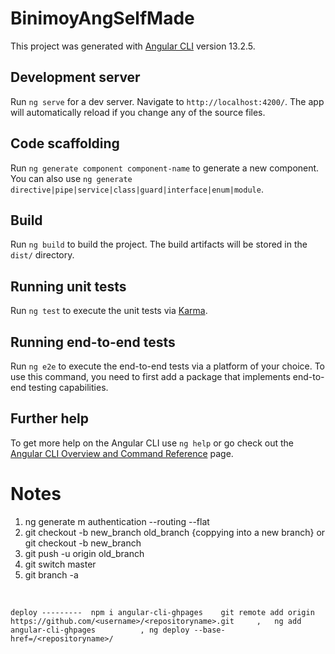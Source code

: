 # BinimoyAngSelfMade

This project was generated with [Angular CLI](https://github.com/angular/angular-cli) version 13.2.5.

## Development server

Run `ng serve` for a dev server. Navigate to `http://localhost:4200/`. The app will automatically reload if you change any of the source files.

## Code scaffolding

Run `ng generate component component-name` to generate a new component. You can also use `ng generate directive|pipe|service|class|guard|interface|enum|module`.

## Build

Run `ng build` to build the project. The build artifacts will be stored in the `dist/` directory.

## Running unit tests

Run `ng test` to execute the unit tests via [Karma](https://karma-runner.github.io).

## Running end-to-end tests

Run `ng e2e` to execute the end-to-end tests via a platform of your choice. To use this command, you need to first add a package that implements end-to-end testing capabilities.

## Further help

To get more help on the Angular CLI use `ng help` or go check out the [Angular CLI Overview and Command Reference](https://angular.io/cli) page.


# Notes  
1. ng generate m authentication --routing --flat
2. git checkout -b new_branch old_branch {coppying into a new branch} or git checkout -b     new_branch
3. git push -u origin old_branch
4. git switch master
5. git branch -a
<br>

 ```deploy ---------  npm i angular-cli-ghpages    git remote add origin https://github.com/<username>/<repositoryname>.git     ,   ng add angular-cli-ghpages          , ng deploy --base-href=/<repositoryname>/```
